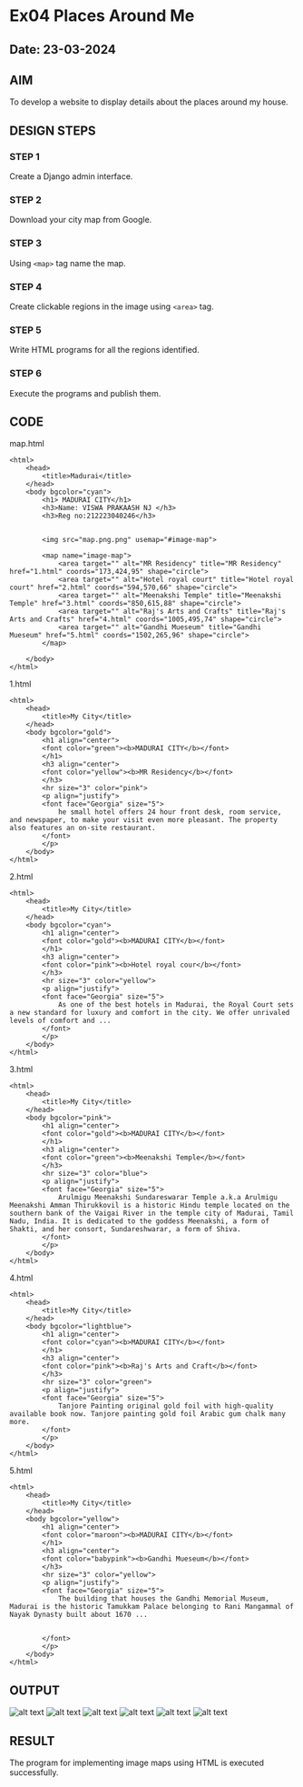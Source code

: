 # Ex04 Places Around Me
## Date: 23-03-2024

## AIM
To develop a website to display details about the places around my house.

## DESIGN STEPS

### STEP 1
Create a Django admin interface.

### STEP 2
Download your city map from Google.

### STEP 3
Using ```<map>``` tag name the map.

### STEP 4
Create clickable regions in the image using ```<area>``` tag.

### STEP 5
Write HTML programs for all the regions identified.

### STEP 6
Execute the programs and publish them.

## CODE
map.html
```
<html>
    <head>
        <title>Madurai</title>
    </head>
    <body bgcolor="cyan">
        <h1> MADURAI CITY</h1>
        <h3>Name: VISWA PRAKAASH NJ </h3>
        <h3>Reg no:212223040246</h3>

        
        <img src="map.png.png" usemap="#image-map">

        <map name="image-map">
            <area target="" alt="MR Residency" title="MR Residency" href="1.html" coords="173,424,95" shape="circle">
            <area target="" alt="Hotel royal court" title="Hotel royal court" href="2.html" coords="594,570,66" shape="circle">
            <area target="" alt="Meenakshi Temple" title="Meenakshi Temple" href="3.html" coords="850,615,88" shape="circle">
            <area target="" alt="Raj's Arts and Crafts" title="Raj's Arts and Crafts" href="4.html" coords="1005,495,74" shape="circle">
            <area target="" alt="Gandhi Mueseum" title="Gandhi Mueseum" href="5.html" coords="1502,265,96" shape="circle">
        </map>

    </body>
</html>
```
1.html
```
<html>
    <head>
        <title>My City</title>
    </head>
    <body bgcolor="gold">
        <h1 align="center">
        <font color="green"><b>MADURAI CITY</b></font>
        </h1>
        <h3 align="center">
        <font color="yellow"><b>MR Residency</b></font>
        </h3>
        <hr size="3" color="pink">
        <p align="justify">
        <font face="Georgia" size="5">
            he small hotel offers 24 hour front desk, room service, and newspaper, to make your visit even more pleasant. The property also features an on-site restaurant.
        </font>
        </p>
    </body>
</html>
```
2.html
```
<html>
    <head>
        <title>My City</title>
    </head>
    <body bgcolor="cyan">
        <h1 align="center">
        <font color="gold"><b>MADURAI CITY</b></font>
        </h1>
        <h3 align="center">
        <font color="pink"><b>Hotel royal cour</b></font>
        </h3>
        <hr size="3" color="yellow">
        <p align="justify">
        <font face="Georgia" size="5">
            As one of the best hotels in Madurai, the Royal Court sets a new standard for luxury and comfort in the city. We offer unrivaled levels of comfort and ...
        </font>
        </p>
    </body>
</html>
```
3.html
```
<html>
    <head>
        <title>My City</title>
    </head>
    <body bgcolor="pink">
        <h1 align="center">
        <font color="gold"><b>MADURAI CITY</b></font>
        </h1>
        <h3 align="center">
        <font color="green"><b>Meenakshi Temple</b></font>
        </h3>
        <hr size="3" color="blue">
        <p align="justify">
        <font face="Georgia" size="5">
            Arulmigu Meenakshi Sundareswarar Temple a.k.a Arulmigu Meenakshi Amman Thirukkovil is a historic Hindu temple located on the southern bank of the Vaigai River in the temple city of Madurai, Tamil Nadu, India. It is dedicated to the goddess Meenakshi, a form of Shakti, and her consort, Sundareshwarar, a form of Shiva.
        </font>
        </p>
    </body>
</html>
```
4.html
```
<html>
    <head>
        <title>My City</title>
    </head>
    <body bgcolor="lightblue">
        <h1 align="center">
        <font color="cyan"><b>MADURAI CITY</b></font>
        </h1>
        <h3 align="center">
        <font color="pink"><b>Raj's Arts and Craft</b></font>
        </h3>
        <hr size="3" color="green">
        <p align="justify">
        <font face="Georgia" size="5">
            Tanjore Painting original gold foil with high-quality available book now. Tanjore painting gold foil Arabic gum chalk many more.
        </font>
        </p>
    </body>
</html>
```
5.html
```
<html>
    <head>
        <title>My City</title>
    </head>
    <body bgcolor="yellow">
        <h1 align="center">
        <font color="maroon"><b>MADURAI CITY</b></font>
        </h1>
        <h3 align="center">
        <font color="babypink"><b>Gandhi Mueseum</b></font>
        </h3>
        <hr size="3" color="yellow">
        <p align="justify">
        <font face="Georgia" size="5">
            The building that houses the Gandhi Memorial Museum, Madurai is the historic Tamukkam Palace belonging to Rani Mangammal of Nayak Dynasty built about 1670 ...

           
        </font>
        </p>
    </body>
</html>
```

## OUTPUT

![alt text](<Screenshot 2024-03-26 151605.png>) ![alt text](<Screenshot 2024-03-26 151634.png>) ![alt text](<Screenshot 2024-03-26 151615.png>) ![alt text](<Screenshot 2024-03-26 151555.png>) ![alt text](<Screenshot 2024-03-26 151541.png>) ![alt text](<Screenshot 2024-03-26 151457.png>)





## RESULT
The program for implementing image maps using HTML is executed successfully.
